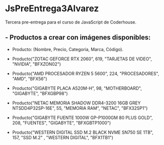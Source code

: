 # JsPreEntrega3Alvarez
Tercera pre-entrega para el curso de JavaScript de Coderhouse.

## - Productos a crear con imágenes disponibles:

- Producto: (Nombre, Precio, Categoria, Marca, Código).

- Producto("ZOTAC GEFORCE RTX 2060", 619, "TARJETAS DE VIDEO", "NVIDIA", "BFXZON02")
- Producto("AMD PROCESADOR RYZEN 5 5600", 224, "PROCESADORES", "AMD", "BFX56")
- Producto("GIGABYTE PLACA A520M-H", 98, "MOTHERBOARD", "GIGABYTE", "BFXGBP98")
- Producto("NETAC MEMORIA SHADOW DDR4-3200 16GB GREY NTSDD4P32SP-16E", 55, "MEMORIA RAM", "NETAC", "BFX32SP1")
- Producto("GIGABYTE FUENTE 1000W GP-P1000GM 80 PLUS GOLD", 208, "FUENTES", "GIGABYTE", "BFXGBTP1000")
- Producto("WESTERN DIGITAL SSD M.2 BLACK NVME SN750 SE 1TB", 157, "SSD M.2" , "WESTERN DIGITAL", "BFX1TB1")
